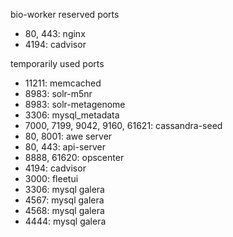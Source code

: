 bio-worker reserved ports

- 80, 443:  nginx
- 4194: cadvisor

temporarily used ports
- 11211: memcached
- 8983: solr-m5nr
- 8983: solr-metagenome
- 3306: mysql_metadata
- 7000, 7199, 9042, 9160, 61621: cassandra-seed
- 80, 8001: awe server
- 80, 443: api-server
- 8888, 61620: opscenter
- 4194: cadvisor
- 3000: fleetui
- 3306: mysql galera
- 4567: mysql galera
- 4568: mysql galera
- 4444: mysql galera
